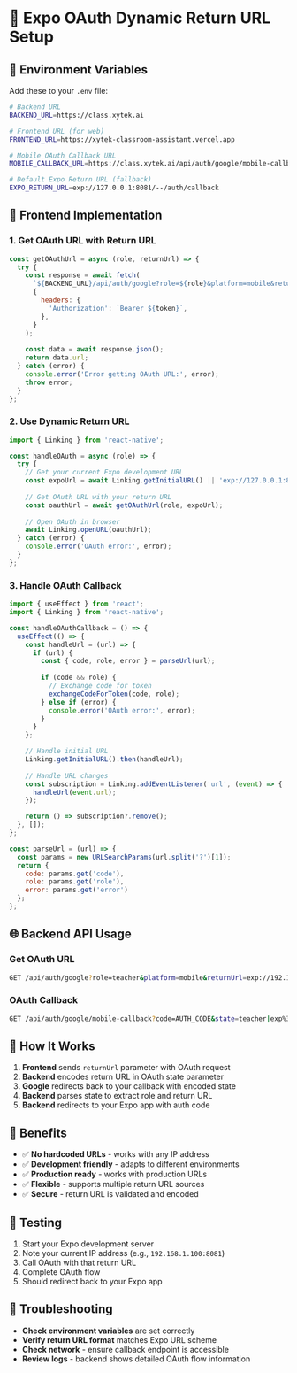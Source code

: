 # 🚀 Expo OAuth Dynamic Return URL Setup

## 🔧 **Environment Variables**

Add these to your `.env` file:

```bash
# Backend URL
BACKEND_URL=https://class.xytek.ai

# Frontend URL (for web)
FRONTEND_URL=https://xytek-classroom-assistant.vercel.app

# Mobile OAuth Callback URL
MOBILE_CALLBACK_URL=https://class.xytek.ai/api/auth/google/mobile-callback

# Default Expo Return URL (fallback)
EXPO_RETURN_URL=exp://127.0.0.1:8081/--/auth/callback
```

## 📱 **Frontend Implementation**

### **1. Get OAuth URL with Return URL**

```javascript
const getOAuthUrl = async (role, returnUrl) => {
  try {
    const response = await fetch(
      `${BACKEND_URL}/api/auth/google?role=${role}&platform=mobile&returnUrl=${encodeURIComponent(returnUrl)}`,
      {
        headers: {
          'Authorization': `Bearer ${token}`,
        },
      }
    );
    
    const data = await response.json();
    return data.url;
  } catch (error) {
    console.error('Error getting OAuth URL:', error);
    throw error;
  }
};
```

### **2. Use Dynamic Return URL**

```javascript
import { Linking } from 'react-native';

const handleOAuth = async (role) => {
  try {
    // Get your current Expo development URL
    const expoUrl = await Linking.getInitialURL() || 'exp://127.0.0.1:8081/--/auth/callback';
    
    // Get OAuth URL with your return URL
    const oauthUrl = await getOAuthUrl(role, expoUrl);
    
    // Open OAuth in browser
    await Linking.openURL(oauthUrl);
  } catch (error) {
    console.error('OAuth error:', error);
  }
};
```

### **3. Handle OAuth Callback**

```javascript
import { useEffect } from 'react';
import { Linking } from 'react-native';

const handleOAuthCallback = () => {
  useEffect(() => {
    const handleUrl = (url) => {
      if (url) {
        const { code, role, error } = parseUrl(url);
        
        if (code && role) {
          // Exchange code for token
          exchangeCodeForToken(code, role);
        } else if (error) {
          console.error('OAuth error:', error);
        }
      }
    };

    // Handle initial URL
    Linking.getInitialURL().then(handleUrl);
    
    // Handle URL changes
    const subscription = Linking.addEventListener('url', (event) => {
      handleUrl(event.url);
    });

    return () => subscription?.remove();
  }, []);
};

const parseUrl = (url) => {
  const params = new URLSearchParams(url.split('?')[1]);
  return {
    code: params.get('code'),
    role: params.get('role'),
    error: params.get('error')
  };
};
```

## 🌐 **Backend API Usage**

### **Get OAuth URL**
```bash
GET /api/auth/google?role=teacher&platform=mobile&returnUrl=exp://192.168.1.100:8081/--/auth/callback
```

### **OAuth Callback**
```bash
GET /api/auth/google/mobile-callback?code=AUTH_CODE&state=teacher|exp%3A//192.168.1.100%3A8081/--/auth/callback
```

## 🔄 **How It Works**

1. **Frontend** sends `returnUrl` parameter with OAuth request
2. **Backend** encodes return URL in OAuth state parameter
3. **Google** redirects back to your callback with encoded state
4. **Backend** parses state to extract role and return URL
5. **Backend** redirects to your Expo app with auth code

## 🎯 **Benefits**

- ✅ **No hardcoded URLs** - works with any IP address
- ✅ **Development friendly** - adapts to different environments
- ✅ **Production ready** - works with production URLs
- ✅ **Flexible** - supports multiple return URL sources
- ✅ **Secure** - return URL is validated and encoded

## 🧪 **Testing**

1. Start your Expo development server
2. Note your current IP address (e.g., `192.168.1.100:8081`)
3. Call OAuth with that return URL
4. Complete OAuth flow
5. Should redirect back to your Expo app

## 🚨 **Troubleshooting**

- **Check environment variables** are set correctly
- **Verify return URL format** matches Expo URL scheme
- **Check network** - ensure callback endpoint is accessible
- **Review logs** - backend shows detailed OAuth flow information
